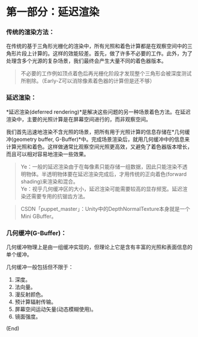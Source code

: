 # 第一部分：延迟渲染    


### 传统的渲染方法：  

在传统的基于三角形光栅化的渲染中，所有光照和着色计算都是在观察空间中的三角形片段上计算的。这样的效能较差。首先，做了许多不必要的工作。此外，为了处理含多个光源的复杂场景，我们最终会产生大量不同的着色器版本。      

> 不必要的工作例如顶点着色后再光栅化阶段才发现整个三角形会被深度测试所剔除。（Early-Z可以消除像素着色器的计算但是还不够）    

### 延迟渲染：    

*延迟渲染(deferred rendering)*是解决这些问题的另一种场景着色方法。在延迟渲染中，主要的光照计算是在屏幕空间进行的，而非观察空间。    

我们首先迅速地渲染不含光照的场景，把所有用于光照计算的信息存储在*几何缓冲(geometry buffer, G-Buffer)*中。完成场景渲染后，就用几何缓冲中的信息来计算光照和着色。这样做通常比观察空间光照更高效，又避免了着色器版本增长，而且可以相对容易地渲染一些效果。    

> Ye：一般的延迟渲染由于在每像素只能存储一组数据，因此只能渲染不透明物体。半透明物体要在延迟渲染完成后，才用传统的正向着色(forward shading)来渲染和混合。    
> Ye：视乎几何缓冲区的大小，延迟渲染可能需要较高的显存频宽。延迟渲染还需要专用的抗锯齿方法。    

> CSDN「puppet_master」：Unity中的DepthNormalTexture本身就是一个Mini GBuffer。    

### 几何缓冲(G-Buffer)：    

几何缓冲物理上是由一组缓冲实现的，但理论上它是含有丰富的光照和表面信息的单个缓冲。    

几何缓冲一般包括但不限于：  
1. 深度。  
2. 法向量。  
3. 漫反射颜色。  
4. 预计算辐射传输。  
5. 屏幕空间运动矢量(动态模糊使用)。  
6. 镜面强度。  


(End)






